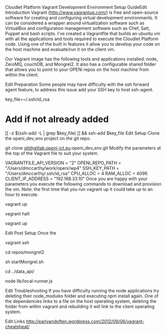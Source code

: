 Cloudlet Platform Vagrant Development Environment Setup GuideEdit
Introduction
Vagrant (http://www.vagrantup.com/) is free and open-source software for creating and configuring virtual development environments. It can be considered a wrapper around virtualization software such as VirtualBox and configuration management software such as Chef, Salt, Puppet and bash scripts. I've created a Vagrantfile that builds an ubuntu vm with all the applications and tools required to execute the Cloudlet Platform code. Using one of the built in features it allow you to develop your code on the host machine and evaluate/run it on the client vm.

Our Vagrant image has the following tools and applications installed: node, ZeroMQ, couchDB, and Mongrel2. It also has a configurable shared folder that allows you to point to your OPENi repos on the host machine from within the client.

Edit
Preparation
Some people may have difficulty with the ssh forward agent feature, to address this issue add your SSH key to host ssh-agent.

key_file=~/.ssh/id_rsa

# Add if not already added
[[ -z $(ssh-add -L | grep $key_file) ]] && ssh-add $key_file
Edit
Setup
Clone the openi_dev_env project on the git repo.

git clone git@gitlab.openi-ict.eu:openi_dev_env.git
Modify the parameters at the top of the Vagrant file to suit your system.

VAGRANTFILE_API_VERSION = "2" 
OPENI_REPO_PATH         = "/Users/dmccarthy/work/openi/wp4" 
SSH_KEY_PATH            = "/Users/dmccarthy/.ssh/id_rsa" 
CPU_ALLOC               = 4
RAM_ALLOC               = 4096
CLIENT_IP_ADDRESS       = "192.168.33.10" 
Once you are happy with your parameters you execute the following commands to download and provision the vm. Note: the first time that you run vagrant up it could take up to an hour to execute.

vagrant up

vagrant halt

vagrant up

Edit
Post Setup
Once the 

vagrant ssh

cd repos/mongrel2

sh startMongrel.sh

cd ../data_api/

node lib/local-runner.js

Edit
Troubleshooting
If you have difficulty running the node applications try deleting their node_modules folder and executing npm install again. One of the dependencies links to a file on the host operating system, deleting the folder from within vagrant and rebuilding it will link to the client operating system.

Edit
Links
http://earlyandoften.wordpress.com/2012/09/06/vagrant-cheatsheat/